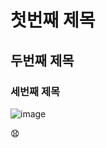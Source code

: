 # 첫번째 제목
## 두번째 제목
### 세번째 제목
![image](https://github.com/manbock/Basic./assets/145514177/f8ea257b-9f89-472c-8a7e-ec0568a54e25)

😧
